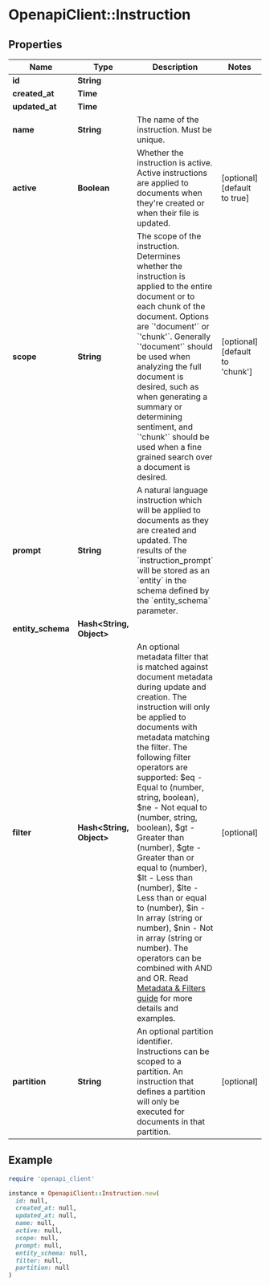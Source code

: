 # OpenapiClient::Instruction

## Properties

| Name | Type | Description | Notes |
| ---- | ---- | ----------- | ----- |
| **id** | **String** |  |  |
| **created_at** | **Time** |  |  |
| **updated_at** | **Time** |  |  |
| **name** | **String** | The name of the instruction. Must be unique. |  |
| **active** | **Boolean** | Whether the instruction is active. Active instructions are applied to documents when they&#39;re created or when their file is updated. | [optional][default to true] |
| **scope** | **String** | The scope of the instruction. Determines whether the instruction is applied to the entire document or to each chunk of the document. Options are &#x60;&#39;document&#39;&#x60; or &#x60;&#39;chunk&#39;&#x60;. Generally &#x60;&#39;document&#39;&#x60; should be used when analyzing the full document is desired, such as when generating a summary or determining sentiment, and &#x60;&#39;chunk&#39;&#x60; should be used when a fine grained search over a document is desired. | [optional][default to &#39;chunk&#39;] |
| **prompt** | **String** | A natural language instruction which will be applied to documents as they are created and updated. The results of the &#x60;instruction_prompt&#x60; will be stored as an &#x60;entity&#x60; in the schema defined by the &#x60;entity_schema&#x60; parameter. |  |
| **entity_schema** | **Hash&lt;String, Object&gt;** |  |  |
| **filter** | **Hash&lt;String, Object&gt;** | An optional metadata filter that is matched against document metadata during update and creation. The instruction will only be applied to documents with metadata matching the filter.  The following filter operators are supported: $eq - Equal to (number, string, boolean), $ne - Not equal to (number, string, boolean), $gt - Greater than (number), $gte - Greater than or equal to (number), $lt - Less than (number), $lte - Less than or equal to (number), $in - In array (string or number), $nin - Not in array (string or number). The operators can be combined with AND and OR. Read [Metadata &amp; Filters guide](https://docs.ragie.ai/docs/metadata-filters) for more details and examples. | [optional] |
| **partition** | **String** | An optional partition identifier. Instructions can be scoped to a partition. An instruction that defines a partition will only be executed for documents in that partition. | [optional] |

## Example

```ruby
require 'openapi_client'

instance = OpenapiClient::Instruction.new(
  id: null,
  created_at: null,
  updated_at: null,
  name: null,
  active: null,
  scope: null,
  prompt: null,
  entity_schema: null,
  filter: null,
  partition: null
)
```

